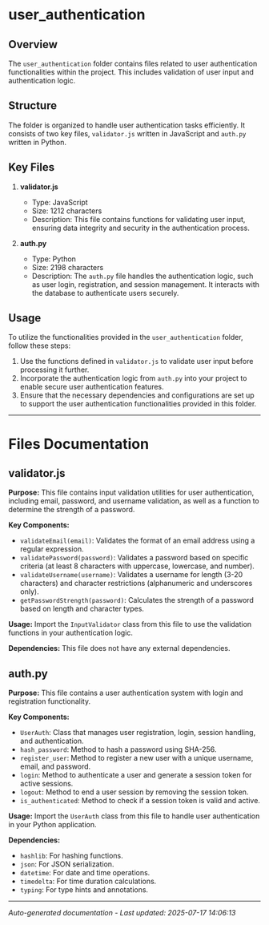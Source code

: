 # user_authentication

## Overview
The `user_authentication` folder contains files related to user authentication functionalities within the project. This includes validation of user input and authentication logic.

## Structure
The folder is organized to handle user authentication tasks efficiently. It consists of two key files, `validator.js` written in JavaScript and `auth.py` written in Python.

## Key Files
1. **validator.js**
   - Type: JavaScript
   - Size: 1212 characters
   - Description: This file contains functions for validating user input, ensuring data integrity and security in the authentication process.

2. **auth.py**
   - Type: Python
   - Size: 2198 characters
   - Description: The `auth.py` file handles the authentication logic, such as user login, registration, and session management. It interacts with the database to authenticate users securely.

## Usage
To utilize the functionalities provided in the `user_authentication` folder, follow these steps:
1. Use the functions defined in `validator.js` to validate user input before processing it further.
2. Incorporate the authentication logic from `auth.py` into your project to enable secure user authentication features.
3. Ensure that the necessary dependencies and configurations are set up to support the user authentication functionalities provided in this folder.

---

# Files Documentation

## validator.js

**Purpose:** This file contains input validation utilities for user authentication, including email, password, and username validation, as well as a function to determine the strength of a password.

**Key Components:**
- `validateEmail(email)`: Validates the format of an email address using a regular expression.
- `validatePassword(password)`: Validates a password based on specific criteria (at least 8 characters with uppercase, lowercase, and number).
- `validateUsername(username)`: Validates a username for length (3-20 characters) and character restrictions (alphanumeric and underscores only).
- `getPasswordStrength(password)`: Calculates the strength of a password based on length and character types.

**Usage:** Import the `InputValidator` class from this file to use the validation functions in your authentication logic.

**Dependencies:** This file does not have any external dependencies.

## auth.py

**Purpose:** This file contains a user authentication system with login and registration functionality.

**Key Components:**
- `UserAuth`: Class that manages user registration, login, session handling, and authentication.
- `hash_password`: Method to hash a password using SHA-256.
- `register_user`: Method to register a new user with a unique username, email, and password.
- `login`: Method to authenticate a user and generate a session token for active sessions.
- `logout`: Method to end a user session by removing the session token.
- `is_authenticated`: Method to check if a session token is valid and active.

**Usage:** Import the `UserAuth` class from this file to handle user authentication in your Python application.

**Dependencies:**
- `hashlib`: For hashing functions.
- `json`: For JSON serialization.
- `datetime`: For date and time operations.
- `timedelta`: For time duration calculations.
- `typing`: For type hints and annotations.

---
*Auto-generated documentation - Last updated: 2025-07-17 14:06:13*
